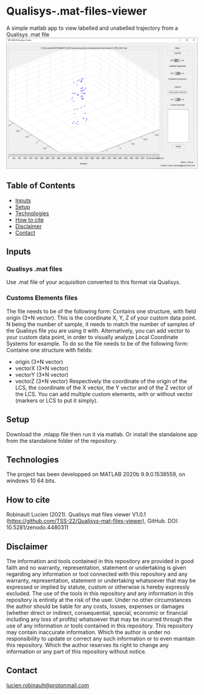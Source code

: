 # Qualisys-.mat-files-viewer
A simple matlab app to view labelled and unabelled trajectory from a Qualisys .mat file
![screenshotApp](./Miscellaneous/img/matlabViewer.png)

## Table of Contents
* [Inputs](#Inputs)
* [Setup](#Setup)
* [Technologies](#Technologies)
* [How to cite](#How-to-cite)
* [Disclaimer](#Disclaimer)
* [Contact](#Contact)

## Inputs
### Qualisys .mat files
Use .mat file of your acquisition converted to this format via Qualisys.

### Customs Elements files
The file needs to be of the following form:
Contains one structure, with field origin (3\*N vector). This is the coordinate X, Y, Z of your custom data point. N being the number of sample, it needs to match the number of samples of the Qualisys file you are using it with.
Alternatively, you can add vector to your custom data point, in order to visually analyze Local Coordinate Systems for example. 
To do so the file needs to be of the following form:
Containe one structure with fields:
  - origin (3\*N vector)
  - vectorX (3\*N vector)
  - vectorY (3\*N vector)
  - vectorZ (3\*N vector)
Respectively the coordinate of the origin of the LCS, the coordinate of the X vector, the Y vector and of the Z vector of the LCS.
You can add multiple custom elements, with or without vector (markers or LCS to put it simply).

## Setup
Download the .mlapp file then run it via matlab. Or install the standalone app from the standalone folder of the repository.

## Technologies
The project has been developped on MATLAB 2020b 9.9.0.1538559, on windows 10 64 bits.

## How to cite
Robinault Lucien (2021). Qualisys mat files viewer V1.0.1 (https://github.com/TSS-22/Qualisys-mat-files-viewer), GitHub. DOI: 10.5281/zenodo.4480311

## Disclaimer
The information and tools contained in this repository are provided in good faith and no warranty, representation, statement or undertaking is given regarding any information or tool connected with this repository and any warranty, representation, statement or undertaking whatsoever that may be expressed or implied by statute, custom or otherwise is hereby expressly excluded.
The use of the tools in this repository and any information in this repository is entirely at the risk of the user.
Under no other circumstances the author should be liable for any costs, losses, expenses or damages (whether direct or indirect, consequential, special, economic or financial including any loss of profits) whatsoever that may be incurred through the use of any information or tools contained in this repository. This repository may contain inaccurate information. Which the author is under no responsibility to update or correct any such information or to even maintain this repository. Which the author reserves its right to change any information or any part of this repository without notice.

## Contact
lucien.robinault@protonmail.com
